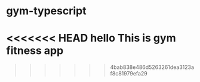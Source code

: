 # gym-typescript

<<<<<<< HEAD
hello This is gym fitness app 
=======
>>>>>>> 4bab838e486d5263261dea3123af8c81979efa29
